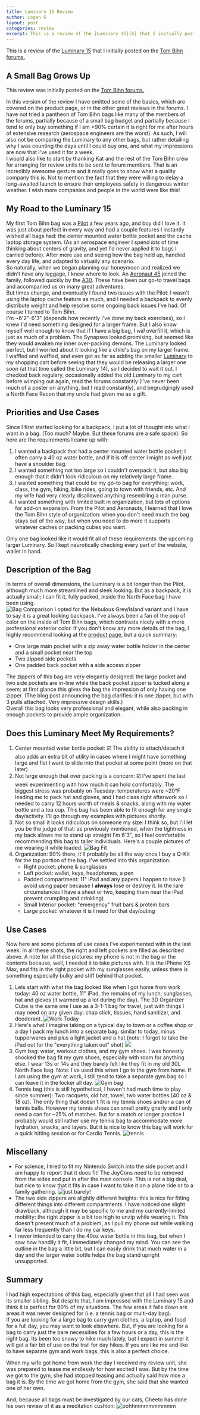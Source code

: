 ```yaml
---
title: Luminary 15 Review
author: Logan G
layout: post
categories: review
excerpt: This is a review of the [Luminary 15][6] that I initially posted on the [Tom Bihn forums.][1]
---
```


This is a review of the [Luminary 15][6] that I initially posted on the [Tom Bihn forums.][1]

## A Small Bag Grows Up
This review was initially posted on the [Tom Bihn forums.][1]

In this version of the review I have omitted some of the basics, which are covered on the product page, or in the other great reviews in the forums. I have not tried a pantheon of Tom Bihn bags like many of the members of the forums, partially because of a small bag budget and partially because I tend to only buy something if I am >90% certain it is right for me after hours of extensive research (aerospace engineers are the worst). As such, I will also not be comparing the Luminary to any other bags, but rather detailing why I was counting the days until I could buy one, and what my impressions are now that I've used it for a week.  
I would also like to start by thanking Kat and the rest of the Tom Bihn crew for arranging for review units to be sent to forum members. That is an incredibly awesome gesture and it really goes to show what a quality company this is. Not to mention the fact that they were willing to delay a long-awaited launch to ensure their employees safety in dangerous winter weather. I wish more companies and people in the world were like this!
## My Road to the Luminary 15
My first Tom Bihn bag was a [Pilot][2] a few years ago, and boy did I love it. It was just about perfect in every way and had a couple features I instantly wished all bags had: the center mounted water bottle pocket and the cache laptop storage system. (As an aerospace engineer I spend _lots_ of time thinking about centers of gravity, and yet I'd never applied it to bags I carried before). After more use and seeing how the bag held up, handled every day life, and adapted to virtually any scenario.  
So naturally, when we began planning our honeymoon and realized we didn't have any luggage, I knew where to look. An [Aeronaut 45][3] joined the family, followed quickly by the [A30][4]. These have been our go-to travel bags and accompanied us on many great adventures.  
But times change, and eventually I found two issues with the Pilot: I wasn't using the laptop cache feature as much, and I needed a backpack to evenly distribute weight and help resolve some ongoing back issues I've had. Of course I turned to Tom Bihn.  
I'm ~6'2"-6'3" (depends how recently I've done my back exercises), so I knew I'd need something designed for a larger frame. But I also know myself well enough to know that if I have a big bag, I _will_ overfill it, which is just as much of a problem. The Synapses looked promising, but seemed like they would awaken my inner over-packing demons. The Luminary looked perfect, but I worried about it looking like a child's bag on my larger frame.  
I waffled and waffled, and even got as far as adding the smaller [Luminary][5] to my shopping cart before seeing that they would be releasing a larger one soon (at that time called the Luminary 14), so I decided to wait it out. I checked back regulary, occasionally added the old Luminary to my cart before wimping out again, read the forums constantly (I've never been much of a poster on anything, but I read constantly), and begrudgingly used a North Face Recon that my uncle had given me as a gift.  
## Priorities and Use Cases
Since I first started looking for a backpack, I put a lot of thought into what I want in a bag. (Too much? Maybe. But these forums are a safe space). So here are the requirements I came up with:
1. I wanted a backpack that had a center mounted water bottle pocket; I often carry a 40 oz water bottle, and if it is off center I might as well just have a shoulder bag. 
2. I wanted something not too large so I couldn't overpack it, but also big enough that it didn't look ridiculous on my relatively large frame. 
3. I wanted something that could be my go-to bag for everything: work, class, the gym, hiking, bike rides, going to town with friends, etc. And my wife had very clearly disallowed anything resembling a man purse.
4. I wanted something with limited built in organization, but lots of options for add-on expansion. From the Pilot and Aeronauts, I  learned that I love the Tom Bihn style of organization: when you don't need much the bag stays out of the way, but when you need to do more it supports whatever caches or packing cubes you want.  

Only one bag looked like it would fit all of these requirements: the upcoming larger Luminary. So I kept neurotically checking every part of the website, wallet in hand.
## Description of the Bag
In terms of overall dimensions, the Luminary is a bit longer than the Pilot, although much more streamlined and sleek looking. But as a backpack, it is actually small; I can fit it, fully packed, inside the North Face bag I have been using.  
![Bag Comparison](/images/luminary15/bag_comparison.JPG)
I opted for the Nebulous Grey/Island variant and I have to say it is a great looking backpack. I've always been a fan of the pop of color on the inside of Tom Bihn bags, which contrasts nicely with a more professional exterior color. If you don't know any more details of the bag, I highly recommend looking at the [product page][6], but a quick summary:
- One large main pocket with a zip away water bottle holder in the center and a small pocket near the top
- Two zipped side pockets
- One padded back pocket with a side access zipper  

The zippers of this bag are very elegantly designed: the large pocket and two side pockets are in-line while the back pocket zipper is tucked along a seem; at first glance this gives the bag the impression of only having one zipper. (The blog post announcing the bag clarifies: it is one zipper, but with 3 pulls attached. Very impressive design skills.)  
Overall this bag looks very professional and elegant, while also packing in enough pockets to provide ample organization.
## Does this Luminary Meet My Requirements?
1. Center mounted water bottle pocket: ☑️ The ability to attach/detach it also adds an extra bit of utility in cases where I might have something large and flat I want to slide into that pocket at some point (more on that later)
2. Not large enough that over packing is a concern: ☑️ I've spent the last week experimenting with how much it can hold comfortably. The biggest stress was probably on Tuesday: temperatures were ~20°F leading me to pack hat and gloves, and I had class right afterwork so I needed to carry 12 hours worth of meals & snacks, along with my water bottle and a tea cup. This bag has been able to fit enough for any single day/activity. I'll go through my examples with pictures shortly.
3. Not so small it looks ridiculous on someone my size: I think so, but I'll let you be the judge of that: as previously mentioned, when the tightness in my back allows me to stand up straight I'm 6'3", so I feel comfortable recommending this bag to taller individuals. Here's a couple pictures of me wearing it while loaded. ![Bag Fit](/images/luminary15/fit.JPG)
4. Organization: 90% there, it'll probably be all the way once I buy a Q-Kit for the top portion of the bag. I've settled into this organization:
	- Right pocket: phone & sunglasses
	- Left pocket: wallet, keys, headphones, a pen
	- Padded compartment: 11" iPad and any papers I happen to have (I avoid using paper because I **always** lose or destroy it. In the rare circumstances I have a sheet or two, keeping them near the iPad prevent crumpling and crinkling)
	- Small Interior pocket: "emergency" fruit bars & protein bars
	- Large pocket: whatever it is I need for that day/outing
## Use Cases
Now here are some pictures of use cases I've experimented with in the last week. In all these shots, the right and left pockets are filled as described above.
A note for all these pictures: my phone is not in the bag or the contents because, well, I needed it to take pictures with. It is the iPhone XS Max, and fits in the right pocket with my sunglasses easily, unless there is something especially bulky and stiff behind that pocket.
1. Lets start with what the bag looked like when I got home from work today: 40 oz water bottle, 11" iPad, the remains of my lunch, sunglasses, hat and gloves (it warmed up a lot during the day). The 3D Organizer Cube is the same one I use as a 3-1-1 bag for travel, just with things I may need on any given day: chap stick, tissues, hand sanitizer, and deodorant. ![Work Today](/images/luminary15/work.JPEG)
2. Here's what I imagine taking on a typical day to town or a coffee shop or a day I pack my lunch into a separate bag: similar to today, minus tupperwares and plus a light jacket and a hat  (note: I forgot to take the iPad out for the "everything taken out" shot) ![](/images/luminary15/basic.JPG)
3. Gym bag: water, workout clothes, and my gym shoes. I was honestly shocked the bag fit my gym shoes, especially with room for anything else. I wear 13s or 14s and they barely felt like they fit in my old 30L North Face bag. Note: I've used this when I go to the gym from home. If I am using the gym at work, I still tend to take a separate gym bag so I can leave it in the locker all day. ![Gym bag](/images/luminary15/gym.JPEG)
4. Tennis bag (this is still hypothetical, I haven't had much time to play since summer): Two racquets, old hat, towel, two water bottles (40 oz & 18 oz). The only thing that doesn't fit is my tennis shoes and/or a can of tennis balls. However my tennis shoes can smell pretty gnarly and I only need a can for ~25% of matches. But for a match or longer practice I probably would still rather use my tennis bag to accommodate more hydration, snacks, and layers. But it is nice to know this bag will work for a quick hitting session or for Cardio Tennis. ![tennis](/images/luminary15/tennis.JPG)

## Miscellany
- For science, I tried to fit my Nintendo Switch into the side pocket and I am happy to report that it does fit! The JoyCons need to be removed from the sides and put in after the main console. This is not a big deal, but nice to know that it fits in case I want to take it on a plane ride or to a family gathering. ![just barely!](/images/luminary15/switch.JPG)
- The two side zippers are slightly different heights: this is nice for fitting different things into different compartments. I have noticed one slight drawback, although it may be specific to me and my currently-limited mobility: the right zipper is a bit too high to unzip while wearing it. This doesn't present much of a problem, as I pull my phone out while walking far less frequently than I do my car keys.
- I never intended to carry the 40oz water bottle in this bag, but when I saw how handily it fit, I immediately changed my mind. You can see the outline in the bag a little bit, but I can easily drink that much water in a day and the larger water bottle helps the bag stand upright unsupported.

## Summary
I had high expectations of this bag, especially given that all I had seen was its smaller sibling. But despite that, I am impressed with the Luminary 15 and think it is perfect for 90% of my situations.  The few areas it falls down are areas it was never designed for (i.e. a tennis bag or multi-day bag).   
If you are looking for a large bag to carry gym clothes, a laptop, and food for a full day, you may want to look elsewhere. But, if you are looking for a bag to carry just the bare necessities for a few hours or a day, this is the right bag. Its been too snowy to hike much lately, but I expect in summer it will get a fair bit of use on the trail for day hikes. If you are like me and like to have separate gym and work bags, this is also a perfect choice.  

When my wife got home from work the day I received my review unit, she was prepared to tease me endlessly for how excited I was. But by the time we got to the gym, she had stopped teasing and actually said how nice a bag it is. By the time we got home from the gym, she said that she wanted one of her own. 

And, because all bags must be investigated by our cats, Cheeto has done his own review of it as a meditation cushion: ![oohhmmmmmmmmm](/images/luminary15/cheeto2.JPG)

[1]: https://forums.tombihn.com/photos-videos-and-reviews/14417-luminary-15-review-small-bag-grows-up.html
[2]: https://www.tombihn.com/collections/travel-bags/products/pilot?variant=17658166535
[3]: https://www.tombihn.com/collections/travel-bags/products/aeronaut-45
[4]: https://www.tombihn.com/collections/travel-bags/products/aeronaut-30
[5]: https://www.tombihn.com/collections/backpacks/products/the-luminary
[6]: https://www.tombihn.com/collections/backpacks/products/luminary-15